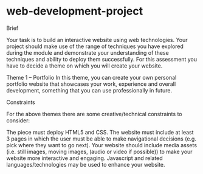# web-development-project



Brief


Your task is to build an interactive website using web technologies. Your project should make use of the range of techniques you have explored during the module and demonstrate your understanding of these techniques and ability to deploy them successfully. For this assessment you have to decide a theme on which you will create your website.

Theme 1 – Portfolio
In this theme, you can create your own personal portfolio website that showcases your work, experience and overall development, something that you can use professionally in future.

Constraints


For the above themes there are some creative/technical constraints to consider:

The piece must deploy HTML5 and CSS.
The website must include at least 3 pages in which the user must be able to make navigational decisions (e.g. pick where they want to go next).
Your website should include media assets (i.e. still images, moving
images, (audio or video if possible)) to make your website more interactive and engaging.
Javascript and related languages/technologies may be used to enhance your website.